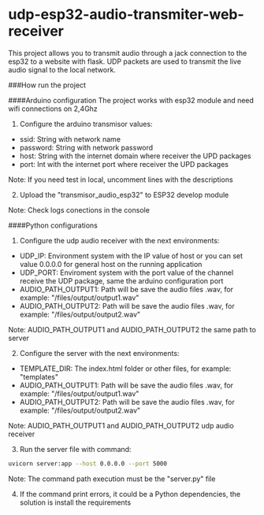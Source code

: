 # udp-esp32-audio-transmiter-web-receiver
This project allows you to transmit audio through a jack connection to the esp32 to a website with flask. UDP packets are used to transmit the live audio signal to the local network.

###How run the project

####Arduino configuration
The project works with esp32 module and need wifi connections on 2,4Ghz

1. Configure the arduino transmisor values:

- ssid: String with network name
- password: String with network password
- host: String with the internet domain where receiver the UPD packages
- port: Int with the internet port where receiver the UPD packages

Note: If you need test in local, uncomment lines with the descriptions

2. Upload the "transmisor_audio_esp32" to ESP32 develop module

Note: Check logs conections in the console

####Python configurations

1. Configure the udp audio receiver with the next environments:
 
- UDP_IP: Environment system with the IP value of host or you can set value 0.0.0.0 for general host on the running application
- UDP_PORT: Enviroment system with the port value of the channel receive the UDP package, same the arduino configuration port
- AUDIO_PATH_OUTPUT1: Path will be save the audio files .wav, for example: "/files/output/output1.wav"
- AUDIO_PATH_OUTPUT2: Path will be save the audio files .wav, for example: "/files/output/output2.wav"

Note: AUDIO_PATH_OUTPUT1 and AUDIO_PATH_OUTPUT2 the same path to server

2. Configure the server with the next environments:

- TEMPLATE_DIR: The index.html folder or other files, for example: "templates"
- AUDIO_PATH_OUTPUT1: Path will be save the audio files .wav, for example: "/files/output/output1.wav"
- AUDIO_PATH_OUTPUT2: Path will be save the audio files .wav, for example: "/files/output/output2.wav"

Note: AUDIO_PATH_OUTPUT1 and AUDIO_PATH_OUTPUT2 udp audio receiver

3. Run the server file with command:

```bash
uvicorn server:app --host 0.0.0.0 --port 5000
```

Note: The command path execution must be the "server.py" file

4. If the command print errors, it could be a Python dependencies, the solution is install the requirements
